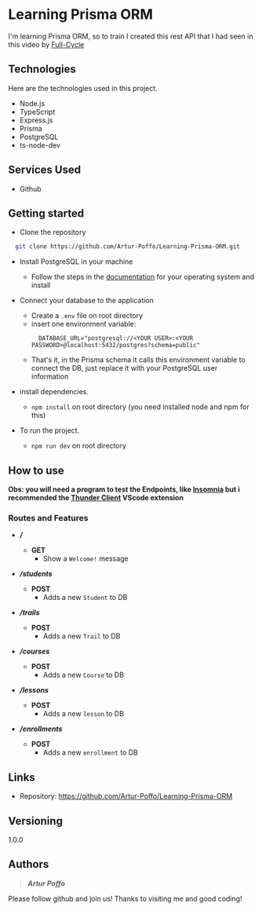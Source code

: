 # Learning Prisma ORM

I'm learning Prisma ORM, so to train I created this rest API that I had seen in this video by [Full-Cycle](https://www.youtube.com/watch?v=C8Oc31uk2Hw)

## Technologies 

Here are the technologies used in this project.

* Node.js
* TypeScript
* Express.js
* Prisma
* PostgreSQL
* ts-node-dev

## Services Used

* Github

## Getting started

* Clone the repository
```bash
  git clone https://github.com/Artur-Poffo/Learning-Prisma-ORM.git
```

* Install PostgreSQL in your machine
  - Follow the steps in the [documentation](https://www.postgresql.org/) for your operating system and install
  
* Connect your database to the application
  - Create a `.env` file on root directory
  - insert one environment variable:
    ```.env
      DATABASE_URL="postgresql://<YOUR USER>:<YOUR PASSWORD>@localhost:5432/postgres?schema=public"
    ```
  - That's it, in the Prisma schema it calls this environment variable to connect the DB, just replace it with your PostgreSQL user information
  
* install dependencies.
  - `npm install` on root directory (you need installed node and npm for this)
  
* To run the project.
  - `npm run dev` on root directory

## How to use

**Obs: you will need a program to test the Endpoints, like [Insomnia](https://insomnia.rest/products/insomnia) but i recommended the [Thunder Client](https://www.thunderclient.com/) VScode extension**

### Routes and Features

* **_/_**
  * **GET**
    * Show a `Welcome!` message

* **_/students_**
  * **POST**
    * Adds a new `Student` to DB

* **_/trails_**
  * **POST**
    * Adds a new `Trail` to DB

* **_/courses_**
  * **POST**
    * Adds a new `Course` to DB

* **_/lessons_**
  * **POST**
    * Adds a new `lesson` to DB

* **_/enrollments_**
  * **POST**
    * Adds a new `enrollment` to DB

## Links
  - Repository: https://github.com/Artur-Poffo/Learning-Prisma-ORM

## Versioning

1.0.0

## Authors

> **_Artur Poffo_** 

Please follow github and join us!
Thanks to visiting me and good coding!